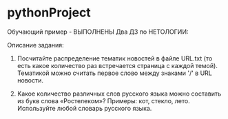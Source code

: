 # pythonProject

Обучающий пример - 
ВЫПОЛНЕНЫ Два ДЗ по НЕТОЛОГИИ:

Описание задания:
1. Посчитайте распределение тематик новостей в файле URL.txt (то есть какое количество раз встречается страница с каждой темой). Тематикой можно считать первое слово между знаками '/' в URL новости.


2. Какое количество различных слов русского языка можно составить из букв слова «Ростелеком»?
Примеры: кот, стекло, лето. Используйте любой словарь русского языка.
